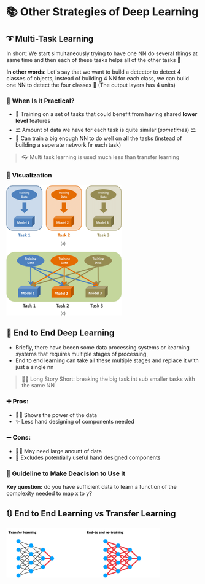 # 📚 Other Strategies of Deep Learning

## ➰ Multi-Task Learning
In short: We start simultaneously trying to have one NN do several things at same time and then each of these tasks helps all of the other tasks 🚀

**In other words:** Let's say that we want to build a detector to detect 4 classes of objects, instead of building 4 NN for each class, we can build one NN to detect the four classes 🤔 (The output layers has 4 units) 

### 🤔 When Is It Practical?
* 🤳 Training on a set of tasks that could benefit from having shared **lower level** features 
* ⛱ Amount of data we have for each task is quite similar (_sometimes_) ⛱
* 🤗 Can train a big enough NN to do well on all the tasks (instead of building a seperate network fır each task) 

> 👓 Multi task learning is used much less than transfer learning 

### 👀 Visualization

<img src="../res/SingleTaskVsMultiTask.png" width="300"  />

## 🏴 End to End Deep Learning
- Briefly, there have beeen some data processing systems or kearning systems that requires multiple stages of processing, 
- End to end learning can take all these multiple stages and replace it with just a single nn  

> 👩‍🔧 Long Story Short: breaking the big task int sub smaller tasks with the same NN

### ➕ Pros:

* 🦸‍♀️ Shows the power of the data
* ✨ Less hand designing of components needed

### ➖ Cons:

* 🤸‍♀️ May need large anount of data
* 🔎 Excludes potentially useful hand designed components

### 🚩 Guideline to Make Deacision to Use It
**Key question:** do you have sufficient data to learn a function of the complexity needed to map x to y?

## 🔃 End to End Learning vs Transfer Learning

<img src="../res/E2EVsTL.png" width="400"  />
